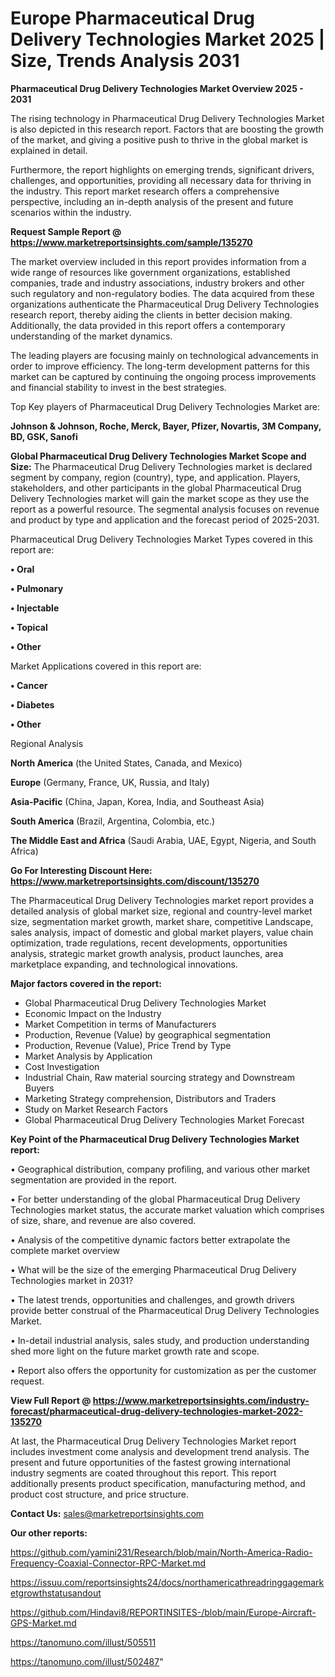 # Europe Pharmaceutical Drug Delivery Technologies Market 2025 | Size, Trends Analysis 2031

<Strong> Pharmaceutical Drug Delivery Technologies Market Overview 2025 - 2031</strong>

The rising technology in Pharmaceutical Drug Delivery Technologies Market is also depicted in this research report. Factors that are boosting the growth of the market, and giving a positive push to thrive in the global market is explained in detail.

Furthermore, the report highlights on emerging trends, significant drivers, challenges, and opportunities, providing all necessary data for thriving in the industry. This report market research offers a comprehensive perspective, including an in-depth analysis of the present and future scenarios within the industry.

<strong>Request Sample Report @ <a href=https://www.marketreportsinsights.com/sample/135270>https://www.marketreportsinsights.com/sample/135270</a></strong>

The market overview included in this report provides information from a wide range of resources like government organizations, established companies, trade and industry associations, industry brokers and other such regulatory and non-regulatory bodies. The data acquired from these organizations authenticate the Pharmaceutical Drug Delivery Technologies research report, thereby aiding the clients in better decision making. Additionally, the data provided in this report offers a contemporary understanding of the market dynamics.

The leading players are focusing mainly on technological advancements in order to improve efficiency. The long-term development patterns for this market can be captured by continuing the ongoing process improvements and financial stability to invest in the best strategies.

Top Key players of Pharmaceutical Drug Delivery Technologies Market are:

<strong>Johnson & Johnson, Roche, Merck, Bayer, Pfizer, Novartis, 3M Company, BD, GSK, Sanofi</strong>

<strong><b>Global Pharmaceutical Drug Delivery Technologies Market Scope and Size:</b></strong>
The Pharmaceutical Drug Delivery Technologies market is declared segment by company, region (country), type, and application. Players, stakeholders, and other participants in the global Pharmaceutical Drug Delivery Technologies market will gain the market scope as they use the report as a powerful resource. The segmental analysis focuses on revenue and product by type and application and the forecast period of 2025-2031.

Pharmaceutical Drug Delivery Technologies Market Types covered in this report are:

<strong>• Oral

• Pulmonary

• Injectable

• Topical

• Other</strong>

Market Applications covered in this report are:

<strong>• Cancer

• Diabetes

• Other</strong> 

Regional Analysis

<strong>North America</strong> (the United States, Canada, and Mexico)

<strong>Europe</strong> (Germany, France, UK, Russia, and Italy)

<strong>Asia-Pacific</strong> (China, Japan, Korea, India, and Southeast Asia)

<strong>South America</strong> (Brazil, Argentina, Colombia, etc.)

<strong>The Middle East and Africa</strong> (Saudi Arabia, UAE, Egypt, Nigeria, and South Africa)

<strong>Go For Interesting Discount Here: <a href=https://www.marketreportsinsights.com/discount/135270>https://www.marketreportsinsights.com/discount/135270</a></strong>

The Pharmaceutical Drug Delivery Technologies market report provides a detailed analysis of global market size, regional and country-level market size, segmentation market growth, market share, competitive Landscape, sales analysis, impact of domestic and global market players, value chain optimization, trade regulations, recent developments, opportunities analysis, strategic market growth analysis, product launches, area marketplace expanding, and technological innovations.

<strong><b>Major factors covered in the report:</b></strong>
<ul>
  <li>Global Pharmaceutical Drug Delivery Technologies Market </li>
  <li>Economic Impact on the Industry</li>
  <li>Market Competition in terms of Manufacturers</li>
  <li>Production, Revenue (Value) by geographical segmentation</li>
  <li>Production, Revenue (Value), Price Trend by Type</li>
  <li>Market Analysis by Application</li>
  <li>Cost Investigation</li>
  <li>Industrial Chain, Raw material sourcing strategy and Downstream Buyers</li>
  <li>Marketing Strategy comprehension, Distributors and Traders</li>
  <li>Study on Market Research Factors</li>
  <li>Global Pharmaceutical Drug Delivery Technologies Market Forecast</li>
</ul>

<strong><b>Key Point of the Pharmaceutical Drug Delivery Technologies Market report:</b></strong>

• Geographical distribution, company profiling, and various other market segmentation are provided in the report.

• For better understanding of the global Pharmaceutical Drug Delivery Technologies market status, the accurate market valuation which comprises of size, share, and revenue are also covered.

• Analysis of the competitive dynamic factors better extrapolate the complete market overview

• What will be the size of the emerging Pharmaceutical Drug Delivery Technologies market in 2031?

• The latest trends, opportunities and challenges, and growth drivers provide better construal of the Pharmaceutical Drug Delivery Technologies Market.

• In-detail industrial analysis, sales study, and production understanding shed more light on the future market growth rate and scope.

• Report also offers the opportunity for customization as per the customer request.

<strong><b>View Full Report @ <a href=https://www.marketreportsinsights.com/industry-forecast/pharmaceutical-drug-delivery-technologies-market-2022-135270>https://www.marketreportsinsights.com/industry-forecast/pharmaceutical-drug-delivery-technologies-market-2022-135270</a></b></strong>


At last, the Pharmaceutical Drug Delivery Technologies Market report includes investment come analysis and development trend analysis. The present and future opportunities of the fastest growing international industry segments are coated throughout this report. This report additionally presents product specification, manufacturing method, and product cost structure, and price structure.

<strong>Contact Us:</strong>
sales@marketreportsinsights.com

<strong>Our other reports:</strong>

<a href=https://github.com/yamini231/Research/blob/main/North-America-Radio-Frequency-Coaxial-Connector-RPC-Market.md>https://github.com/yamini231/Research/blob/main/North-America-Radio-Frequency-Coaxial-Connector-RPC-Market.md</a>

<a href=https://issuu.com/reportsinsights24/docs/northamericathreadringgagemarketgrowthstatusandout>https://issuu.com/reportsinsights24/docs/northamericathreadringgagemarketgrowthstatusandout</a>

<a href=https://github.com/Hindavi8/REPORTINSITES-/blob/main/Europe-Aircraft-GPS-Market.md>https://github.com/Hindavi8/REPORTINSITES-/blob/main/Europe-Aircraft-GPS-Market.md</a>

<a href=https://tanomuno.com/illust/505511>https://tanomuno.com/illust/505511</a>

<a href=https://tanomuno.com/illust/502487>https://tanomuno.com/illust/502487</a>"
